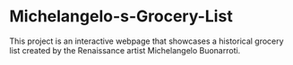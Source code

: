 # Michelangelo-s-Grocery-List
This project is an interactive webpage that showcases a historical grocery list created by the Renaissance artist Michelangelo Buonarroti.
